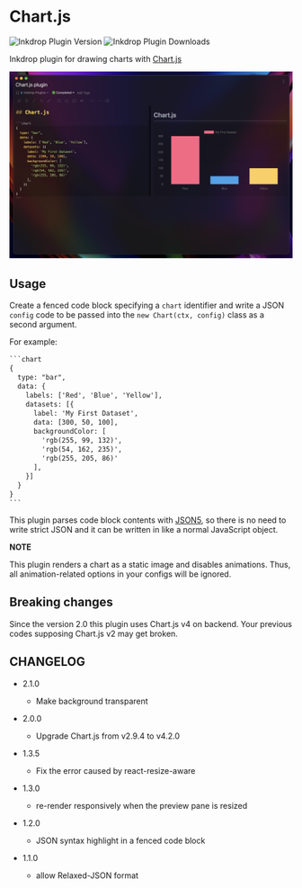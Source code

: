 # Chart.js

![Inkdrop Plugin Version](https://inkdrop-plugin-badge.vercel.app/api/version/chartjs?style=flat)
![Inkdrop Plugin Downloads](https://inkdrop-plugin-badge.vercel.app/api/downloads/chartjs?style=flat)

Inkdrop plugin for drawing charts with [Chart.js](https://www.chartjs.org/)

![sample](./img/sample.png)

## Usage

Create a fenced code block specifying a `chart` identifier and write a JSON `config` code to be passed into the `new Chart(ctx, config)` class as a second argument.

For example:

````
```chart
{
  type: "bar",
  data: {
    labels: ['Red', 'Blue', 'Yellow'],
    datasets: [{
      label: 'My First Dataset',
      data: [300, 50, 100],
      backgroundColor: [
        'rgb(255, 99, 132)',
        'rgb(54, 162, 235)',
        'rgb(255, 205, 86)'
      ],
    }]
  }
}
```
````

This plugin parses code block contents with [JSON5](https://json5.org), so there is no need to write strict JSON and it can be written in like a normal JavaScript object.

**NOTE**

This plugin renders a chart as a static image and disables animations. Thus, all animation-related options in your configs will be ignored.

## Breaking changes

Since the version 2.0 this plugin uses Chart.js v4 on backend. Your previous codes supposing Chart.js v2 may get broken.

## CHANGELOG

- 2.1.0

  - Make background transparent

- 2.0.0

  - Upgrade Chart.js from v2.9.4 to v4.2.0

- 1.3.5

  - Fix the error caused by react-resize-aware

- 1.3.0

  - re-render responsively when the preview pane is resized

- 1.2.0

  - JSON syntax highlight in a fenced code block

- 1.1.0
  - allow Relaxed-JSON format

```

```
